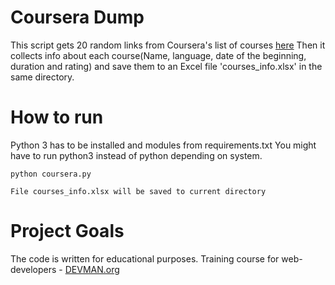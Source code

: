 # Coursera Dump

This script gets 20 random links from Coursera's list of courses [here](https://www.coursera.org/sitemap~www~courses.xml)
Then it collects info about each course(Name, language, date of the beginning, duration and rating)
and save them to an Excel file 'courses_info.xlsx' in the same directory.

# How to run

Python 3 has to be installed and modules from requirements.txt
You might have to run python3 instead of python depending on system.

```commandline
python coursera.py

File courses_info.xlsx will be saved to current directory
```

# Project Goals

The code is written for educational purposes. Training course for web-developers - [DEVMAN.org](https://devman.org)
